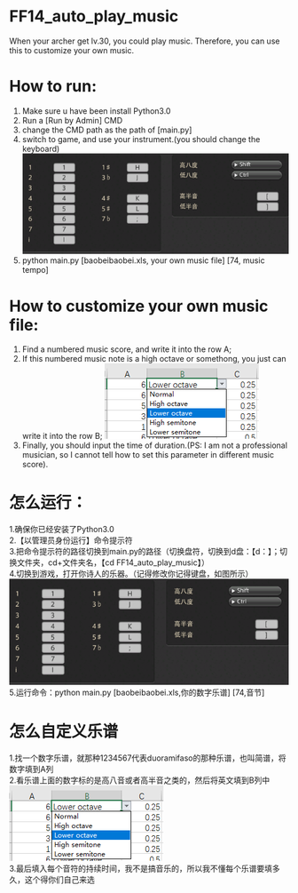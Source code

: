 # FF14_auto_play_music
When your archer get lv.30, you could play music. Therefore, you can use this to customize your own music.
# How to run:
1. Make sure u have been install Python3.0
2. Run a [Run by Admin] CMD
3. change the CMD path as the path of [main.py]
4. switch to game, and use your instrument.(you should change the keyboard)
![Image text](https://github.com/Yukimori-GitHub/FF14_auto_play_music/blob/main/Pic.png)
5. python main.py [baobeibaobei.xls, your own music file] [74, music tempo]
# How to customize your own music file:
1. Find a numbered music score, and write it into the row A;
2. If this numbered music note is a high octave or somethong, you just can write it into the row B;
![Image text](https://github.com/Yukimori-GitHub/FF14_auto_play_music/blob/main/pic2.png)
3. Finally, you should input the time of duration.(PS: I am not a professional musician, so I cannot tell how to set this parameter in different music score).

#  怎么运行：
1.确保你已经安装了Python3.0<br>
2.【以管理员身份运行】命令提示符<br>
3.把命令提示符的路径切换到main.py的路径（切换盘符，切换到d盘：【d：】；切换文件夹，cd+文件夹名，【cd FF14_auto_play_music】）<br>
4.切换到游戏，打开你诗人的乐器。（记得修改你记得键盘，如图所示）<br>
![Image text](https://github.com/Yukimori-GitHub/FF14_auto_play_music/blob/main/Pic.png)<br>
5.运行命令：python main.py [baobeibaobei.xls,你的数字乐谱] [74,音节]<br>
# 怎么自定义乐谱
1.找一个数字乐谱，就那种1234567代表duoramifaso的那种乐谱，也叫简谱，将数字填到A列<br>
2.看乐谱上面的数字标的是高八音或者高半音之类的，然后将英文填到B列中<br>
![Image text](https://github.com/Yukimori-GitHub/FF14_auto_play_music/blob/main/pic2.png)<br>
3.最后填入每个音符的持续时间，我不是搞音乐的，所以我不懂每个乐谱要填多久，这个得你们自己来选<br>
